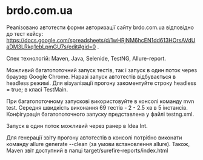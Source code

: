 # brdo.com.ua

Реалізовано автотести форми авторизації сайту brdo.com.ua відповідно до тест кейсу:
https://docs.google.com/spreadsheets/d/1wHRjNM6hcEN1dd613HOrsAVdUaDM3LRkq1ebLpmGU7s/edit#gid=0 . 

Спек технологій: Maven, Java, Selenide, TestNG, Allure-report.

Можливий багатопоточний запуск тестів, так і запуск в один поток через браузер Google Chrome. 
Наразі запуск автотестів відбувається в headless режимі. Для візуалізації прогону закоментуйте строку  headless = true; 
в класі TestMain.

При багатопоточному запускові використовуйте в консолі команду mvn test. Середня швидкість виконання 69 тестів - 2 - 2.5 хв в 5 інстансів.
Конфігурація багатопоточного запуску представлена у файлі testng.xml. 

Запуск в один поток можливий через ранер в Idea Int.

Для генерації звіту прогону автотестів в консолі потрібно виконати команду allure generate --clean (за умови встановлення allure).
Також, Maven звіт доступний в папці target/surefire-reports/index.html

